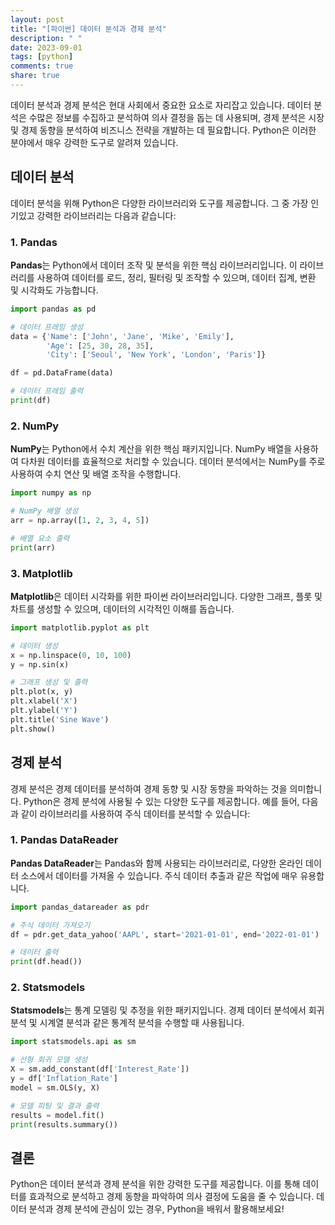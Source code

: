 ```yaml
---
layout: post
title: "[파이썬] 데이터 분석과 경제 분석"
description: " "
date: 2023-09-01
tags: [python]
comments: true
share: true
---
```


데이터 분석과 경제 분석은 현대 사회에서 중요한 요소로 자리잡고 있습니다. 데이터 분석은 수많은 정보를 수집하고 분석하여 의사 결정을 돕는 데 사용되며, 경제 분석은 시장 및 경제 동향을 분석하여 비즈니스 전략을 개발하는 데 필요합니다. Python은 이러한 분야에서 매우 강력한 도구로 알려져 있습니다. 

## 데이터 분석

데이터 분석을 위해 Python은 다양한 라이브러리와 도구를 제공합니다. 그 중 가장 인기있고 강력한 라이브러리는 다음과 같습니다:

### 1. Pandas

**Pandas**는 Python에서 데이터 조작 및 분석을 위한 핵심 라이브러리입니다. 이 라이브러리를 사용하여 데이터를 로드, 정리, 필터링 및 조작할 수 있으며, 데이터 집계, 변환 및 시각화도 가능합니다.

```python
import pandas as pd

# 데이터 프레임 생성
data = {'Name': ['John', 'Jane', 'Mike', 'Emily'],
        'Age': [25, 30, 28, 35],
        'City': ['Seoul', 'New York', 'London', 'Paris']}

df = pd.DataFrame(data)

# 데이터 프레임 출력
print(df)
```

### 2. NumPy

**NumPy**는 Python에서 수치 계산을 위한 핵심 패키지입니다. NumPy 배열을 사용하여 다차원 데이터를 효율적으로 처리할 수 있습니다. 데이터 분석에서는 NumPy를 주로 사용하여 수치 연산 및 배열 조작을 수행합니다.

```python
import numpy as np

# NumPy 배열 생성
arr = np.array([1, 2, 3, 4, 5])

# 배열 요소 출력
print(arr)
```

### 3. Matplotlib

**Matplotlib**은 데이터 시각화를 위한 파이썬 라이브러리입니다. 다양한 그래프, 플롯 및 차트를 생성할 수 있으며, 데이터의 시각적인 이해를 돕습니다.

```python
import matplotlib.pyplot as plt

# 데이터 생성
x = np.linspace(0, 10, 100)
y = np.sin(x)

# 그래프 생성 및 출력
plt.plot(x, y)
plt.xlabel('X')
plt.ylabel('Y')
plt.title('Sine Wave')
plt.show()
```

## 경제 분석

경제 분석은 경제 데이터를 분석하여 경제 동향 및 시장 동향을 파악하는 것을 의미합니다. Python은 경제 분석에 사용될 수 있는 다양한 도구를 제공합니다. 예를 들어, 다음과 같이 라이브러리를 사용하여 주식 데이터를 분석할 수 있습니다:

### 1. Pandas DataReader

**Pandas DataReader**는 Pandas와 함께 사용되는 라이브러리로, 다양한 온라인 데이터 소스에서 데이터를 가져올 수 있습니다. 주식 데이터 추출과 같은 작업에 매우 유용합니다.

```python
import pandas_datareader as pdr

# 주식 데이터 가져오기
df = pdr.get_data_yahoo('AAPL', start='2021-01-01', end='2022-01-01')

# 데이터 출력
print(df.head())
```

### 2. Statsmodels

**Statsmodels**는 통계 모델링 및 추정을 위한 패키지입니다. 경제 데이터 분석에서 회귀 분석 및 시계열 분석과 같은 통계적 분석을 수행할 때 사용됩니다.

```python
import statsmodels.api as sm

# 선형 회귀 모델 생성
X = sm.add_constant(df['Interest_Rate'])
y = df['Inflation_Rate']
model = sm.OLS(y, X)

# 모델 피팅 및 결과 출력
results = model.fit()
print(results.summary())
```

## 결론

Python은 데이터 분석과 경제 분석을 위한 강력한 도구를 제공합니다. 이를 통해 데이터를 효과적으로 분석하고 경제 동향을 파악하여 의사 결정에 도움을 줄 수 있습니다. 데이터 분석과 경제 분석에 관심이 있는 경우, Python을 배워서 활용해보세요!